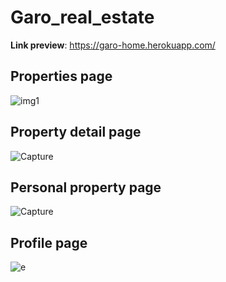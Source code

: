 # Garo_real_estate 
**Link preview**: https://garo-home.herokuapp.com/
## Properties page
![img1](https://user-images.githubusercontent.com/116493016/206476235-109e9df3-3c6d-43b5-a7d7-6e600dad2de0.PNG)

## Property detail page
![Capture](https://user-images.githubusercontent.com/116493016/206477312-d24baf0f-c957-45c9-9f12-2c88a85bbc1c.PNG)

## Personal property page
![Capture](https://user-images.githubusercontent.com/116493016/206478035-94084bea-b9fe-46e0-9b14-efcd0708df58.PNG)

## Profile page
![e](https://user-images.githubusercontent.com/116493016/206478150-82f5a03d-1d44-421e-8ed2-40b57b181a26.PNG)
